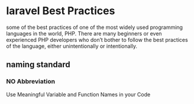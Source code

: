 # laravel Best Practices

 some of the best practices of one of the most widely used programming languages in the world, PHP. There are many beginners or even experienced PHP developers who don’t bother to follow the best practices of the language, either unintentionally or intentionally.

## naming standard
  ### NO Abbreviation
  Use Meaningful Variable and Function Names in your Code
  ### 
 